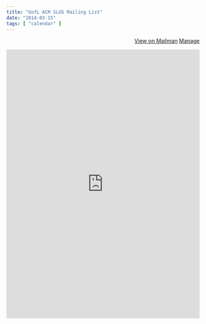 ```yaml
---
title: "UofL ACM SLUG Mailing List"
date: "2014-03-15"
tags: [ "calendar" ]
---
```

<p>
<div align="right">
	<a href="http://lists.speedacm.org/pipermail/slug/" class="btn btn-primary" target="_blank" title="View group on Mailman"><i class="glyphicon glyphicon-comment"></i> View on Mailman</a>
	<a href="http://lists.speedacm.org/listinfo/slug" target="_blank" title="Manage subscription to SLUG Mailing List" class="btn btn-success"><i class="icon-white icon-envelope"></i> Manage</a>
</div>
</p>
<iframe id="forum_embed"
  src="http://lists.speedacm.org/listinfo/slug"
  frameborder="0"
  width="100%"
  height="700">
</iframe>

